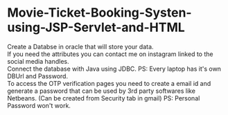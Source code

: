 # Movie-Ticket-Booking-Systen-using-JSP-Servlet-and-HTML
Create a Databse in oracle that will store your data.  
If you need the attributes you can contact me on instagram linked to the social media handles.  
Connect the database with Java using JDBC. PS: Every laptop has it's own DBUrl and Password.  
To access the OTP verification pages you need to create a email id and generate a password that can be used by 3rd party softwares like Netbeans. (Can be created from Security tab in gmail) PS: Personal Password won't work.
